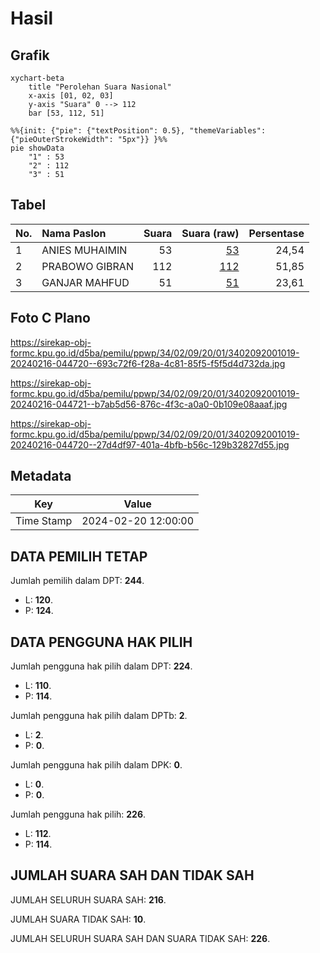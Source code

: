 # Hasil

## Grafik

```mermaid
xychart-beta
    title "Perolehan Suara Nasional"
    x-axis [01, 02, 03]
    y-axis "Suara" 0 --> 112
    bar [53, 112, 51]
```

```mermaid
%%{init: {"pie": {"textPosition": 0.5}, "themeVariables": {"pieOuterStrokeWidth": "5px"}} }%%
pie showData
    "1" : 53
    "2" : 112
    "3" : 51
```

## Tabel

| No. | Nama Paslon    | Suara | Suara (raw) | Persentase |
|:--- |:-------------- | -----:| -----------:| ----------:|
| 1   | ANIES MUHAIMIN | 53    | [53][p-1]   | 24,54      |
| 2   | PRABOWO GIBRAN | 112   | [112][p-2]  | 51,85      |
| 3   | GANJAR MAHFUD  | 51    | [51][p-3]   | 23,61      |


[p-1]: https://github.com/gigit-pemilu/pemilu-2024/blob/main/pilpres/hitung-suara/sub/34-di-yogyakarta/sub/02-bantul/sub/09-jetis/sub/2001-patalan/sub/019-tps/sub/paslon-1.txt
[p-2]: https://github.com/gigit-pemilu/pemilu-2024/blob/main/pilpres/hitung-suara/sub/34-di-yogyakarta/sub/02-bantul/sub/09-jetis/sub/2001-patalan/sub/019-tps/sub/paslon-2.txt
[p-3]: https://github.com/gigit-pemilu/pemilu-2024/blob/main/pilpres/hitung-suara/sub/34-di-yogyakarta/sub/02-bantul/sub/09-jetis/sub/2001-patalan/sub/019-tps/sub/paslon-3.txt

## Foto C Plano

https://sirekap-obj-formc.kpu.go.id/d5ba/pemilu/ppwp/34/02/09/20/01/3402092001019-20240216-044720--693c72f6-f28a-4c81-85f5-f5f5d4d732da.jpg

https://sirekap-obj-formc.kpu.go.id/d5ba/pemilu/ppwp/34/02/09/20/01/3402092001019-20240216-044721--b7ab5d56-876c-4f3c-a0a0-0b109e08aaaf.jpg

https://sirekap-obj-formc.kpu.go.id/d5ba/pemilu/ppwp/34/02/09/20/01/3402092001019-20240216-044720--27d4df97-401a-4bfb-b56c-129b32827d55.jpg


## Metadata

| Key        | Value               |
| ---------- | ------------------- |
| Time Stamp | 2024-02-20 12:00:00 |


## DATA PEMILIH TETAP

Jumlah pemilih dalam DPT: **244**.
 * L: **120**.
 * P: **124**.

## DATA PENGGUNA HAK PILIH

Jumlah pengguna hak pilih dalam DPT: **224**.
 * L: **110**.
 * P: **114**.

Jumlah pengguna hak pilih dalam DPTb: **2**.
 * L: **2**.
 * P: **0**.

Jumlah pengguna hak pilih dalam DPK: **0**.
 * L: **0**.
 * P: **0**.

Jumlah pengguna hak pilih: **226**.
 * L: **112**.
 * P: **114**.

## JUMLAH SUARA SAH DAN TIDAK SAH

JUMLAH SELURUH SUARA SAH: **216**.

JUMLAH SUARA TIDAK SAH: **10**.

JUMLAH SELURUH SUARA SAH DAN SUARA TIDAK SAH: **226**.


